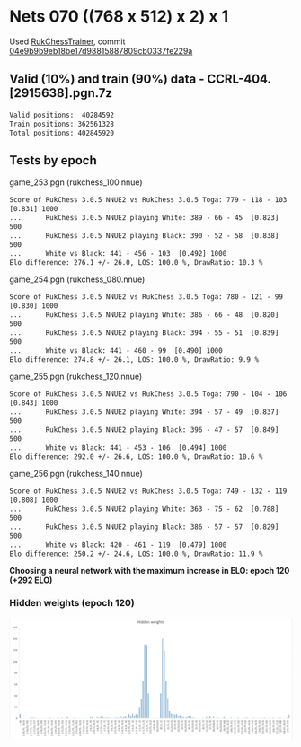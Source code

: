 # Nets 070 ((768 x 512) x 2) x 1

Used [RukChessTrainer](https://github.com/Ilya-Ruk/RukChessTrainer), commit [04e9b9b9eb18be17d98815887809cb0337fe229a](https://github.com/Ilya-Ruk/RukChessTrainer/commit/04e9b9b9eb18be17d98815887809cb0337fe229a)

## Valid (10%) and train (90%) data - CCRL-404.[2915638].pgn.7z

    Valid positions:  40284592
    Train positions: 362561328
    Total positions: 402845920

## Tests by epoch

game_253.pgn (rukchess_100.nnue)

    Score of RukChess 3.0.5 NNUE2 vs RukChess 3.0.5 Toga: 779 - 118 - 103  [0.831] 1000
    ...      RukChess 3.0.5 NNUE2 playing White: 389 - 66 - 45  [0.823] 500
    ...      RukChess 3.0.5 NNUE2 playing Black: 390 - 52 - 58  [0.838] 500
    ...      White vs Black: 441 - 456 - 103  [0.492] 1000
    Elo difference: 276.1 +/- 26.0, LOS: 100.0 %, DrawRatio: 10.3 %

game_254.pgn (rukchess_080.nnue)

    Score of RukChess 3.0.5 NNUE2 vs RukChess 3.0.5 Toga: 780 - 121 - 99  [0.830] 1000
    ...      RukChess 3.0.5 NNUE2 playing White: 386 - 66 - 48  [0.820] 500
    ...      RukChess 3.0.5 NNUE2 playing Black: 394 - 55 - 51  [0.839] 500
    ...      White vs Black: 441 - 460 - 99  [0.490] 1000
    Elo difference: 274.8 +/- 26.1, LOS: 100.0 %, DrawRatio: 9.9 %

game_255.pgn (rukchess_120.nnue)

    Score of RukChess 3.0.5 NNUE2 vs RukChess 3.0.5 Toga: 790 - 104 - 106  [0.843] 1000
    ...      RukChess 3.0.5 NNUE2 playing White: 394 - 57 - 49  [0.837] 500
    ...      RukChess 3.0.5 NNUE2 playing Black: 396 - 47 - 57  [0.849] 500
    ...      White vs Black: 441 - 453 - 106  [0.494] 1000
    Elo difference: 292.0 +/- 26.6, LOS: 100.0 %, DrawRatio: 10.6 %

game_256.pgn (rukchess_140.nnue)

    Score of RukChess 3.0.5 NNUE2 vs RukChess 3.0.5 Toga: 749 - 132 - 119  [0.808] 1000
    ...      RukChess 3.0.5 NNUE2 playing White: 363 - 75 - 62  [0.788] 500
    ...      RukChess 3.0.5 NNUE2 playing Black: 386 - 57 - 57  [0.829] 500
    ...      White vs Black: 420 - 461 - 119  [0.479] 1000
    Elo difference: 250.2 +/- 24.6, LOS: 100.0 %, DrawRatio: 11.9 %

**Choosing a neural network with the maximum increase in ELO: epoch 120 (+292 ELO)**

### Hidden weights (epoch 120)

![Hidden weights (epoch 120)](../Tests%20070/Hidden%20weights%20(epoch%20120).jpg)
